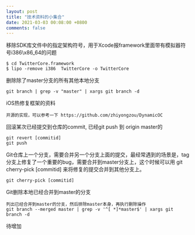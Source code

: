 ```yaml
---
layout: post
title: "技术资料的小集合"
date: 2021-03-03 00:08:00 +0800
comments: false
---
```


移除SDK库文件中的指定架构符号，用于Xcode报framework里面带有模拟器符号i386\x86_64的问题

```
$ cd TwitterCore.framework
$ lipo -remove i386  TwitterCore -o TwitterCore
```

删除除了master分支的所有其他本地分支

```
git branch | grep -v "master" | xargs git branch -d
```

iOS热修复框架的资料
```
开源的实现，可以参考一下 https://github.com/zhiyongzou/DynamicOC
```

回滚某次已经提交到仓库的commit, 已经git push 到 origin master的

```
git revert [commitid]
git push
```

Git仓库上一个分支，需要合并另一个分支上面的提交，最经常遇到的场景是，tag分支上修复了一个重要的bug，需要合并到master分支上，这个时候可以用 git cherry-pick [commitid] 来将修复的提交合并到其他分支上。

```
git cherry-pick [commitid] 
```

Git删除本地已经合并到master的分支

```
列出已经合并到master的分支，然后排除master本身，再执行删除操作
git branch --merged master | grep -v '^[ *]*master$' | xargs git branch -d
```

待增加
